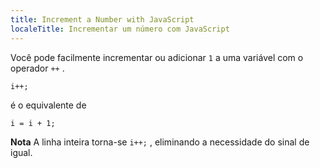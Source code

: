 ```yaml
---
title: Increment a Number with JavaScript
localeTitle: Incrementar um número com JavaScript
---
```

Você pode facilmente incrementar ou adicionar `1` a uma variável com o operador `++` .
```
i++; 
```

é o equivalente de
```
i = i + 1; 
```

**Nota** A linha inteira torna-se `i++;` , eliminando a necessidade do sinal de igual.